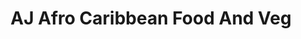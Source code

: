 ---
title: "AJ Afro Caribbean Food And Veg"
url: /leeds/aj-afro-caribbean-food-and-veg/
shop: greengrocer
---